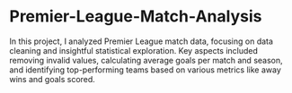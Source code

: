 # Premier-League-Match-Analysis
In this project, I analyzed Premier League match data, focusing on data cleaning and insightful statistical exploration. Key aspects included removing invalid values, calculating average goals per match and season, and identifying top-performing teams based on various metrics like away wins and goals scored.
